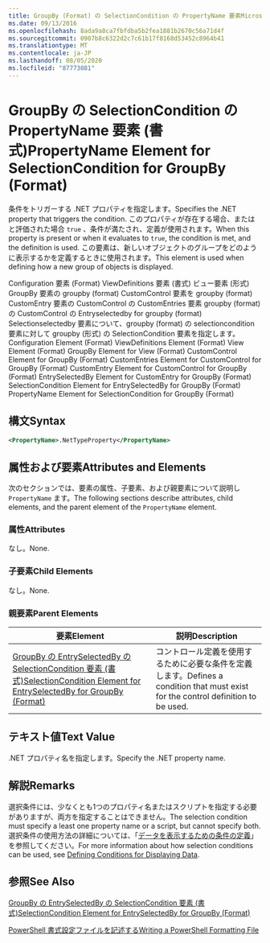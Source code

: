 ```yaml
---
title: GroupBy (Format) の SelectionCondition の PropertyName 要素Microsoft Docs
ms.date: 09/13/2016
ms.openlocfilehash: 8ada9a8ca7fbfdba5b2fea1881b2670c56a71d4f
ms.sourcegitcommit: 0907b8c6322d2c7c61b17f8168d53452c8964b41
ms.translationtype: MT
ms.contentlocale: ja-JP
ms.lasthandoff: 08/05/2020
ms.locfileid: "87773081"
---
```

# <a name="propertyname-element-for-selectioncondition-for-groupby-format"></a><span data-ttu-id="15df1-102">GroupBy の SelectionCondition の PropertyName 要素 (書式)</span><span class="sxs-lookup"><span data-stu-id="15df1-102">PropertyName Element for SelectionCondition for GroupBy (Format)</span></span>

<span data-ttu-id="15df1-103">条件をトリガーする .NET プロパティを指定します。</span><span class="sxs-lookup"><span data-stu-id="15df1-103">Specifies the .NET property that triggers the condition.</span></span> <span data-ttu-id="15df1-104">このプロパティが存在する場合、またはと評価された場合 `true` 、条件が満たされ、定義が使用されます。</span><span class="sxs-lookup"><span data-stu-id="15df1-104">When this property is present or when it evaluates to `true`, the condition is met, and the definition is used.</span></span> <span data-ttu-id="15df1-105">この要素は、新しいオブジェクトのグループをどのように表示するかを定義するときに使用されます。</span><span class="sxs-lookup"><span data-stu-id="15df1-105">This element is used when defining how a new group of objects is displayed.</span></span>

<span data-ttu-id="15df1-106">Configuration 要素 (Format) ViewDefinitions 要素 (書式) ビュー要素 (形式) GroupBy 要素の groupby (format) CustomControl 要素を groupby (format) CustomEntry 要素の CustomControl の CustomEntries 要素 groupby (format) の CustomControl の Entryselectedby for groupby (format) Selectionselectedby 要素について、groupby (format) の selectioncondition 要素に対して groupby (形式) の SelectionCondition 要素を指定します。</span><span class="sxs-lookup"><span data-stu-id="15df1-106">Configuration Element (Format) ViewDefinitions Element (Format) View Element (Format) GroupBy Element for View (Format) CustomControl Element for GroupBy (Format) CustomEntries Element for CustomControl for GroupBy (Format) CustomEntry Element for CustomControl for GroupBy (Format) EntrySelectedBy Element for CustomEntry for GroupBy (Format) SelectionCondition Element for EntrySelectedBy for GroupBy (Format) PropertyName Element for SelectionCondition for GroupBy (Format)</span></span>

## <a name="syntax"></a><span data-ttu-id="15df1-107">構文</span><span class="sxs-lookup"><span data-stu-id="15df1-107">Syntax</span></span>

```xml
<PropertyName>.NetTypeProperty</PropertyName>
```

## <a name="attributes-and-elements"></a><span data-ttu-id="15df1-108">属性および要素</span><span class="sxs-lookup"><span data-stu-id="15df1-108">Attributes and Elements</span></span>

<span data-ttu-id="15df1-109">次のセクションでは、要素の属性、子要素、および親要素について説明し `PropertyName` ます。</span><span class="sxs-lookup"><span data-stu-id="15df1-109">The following sections describe attributes, child elements, and the parent element of the `PropertyName` element.</span></span>

### <a name="attributes"></a><span data-ttu-id="15df1-110">属性</span><span class="sxs-lookup"><span data-stu-id="15df1-110">Attributes</span></span>

<span data-ttu-id="15df1-111">なし。</span><span class="sxs-lookup"><span data-stu-id="15df1-111">None.</span></span>

### <a name="child-elements"></a><span data-ttu-id="15df1-112">子要素</span><span class="sxs-lookup"><span data-stu-id="15df1-112">Child Elements</span></span>

<span data-ttu-id="15df1-113">なし。</span><span class="sxs-lookup"><span data-stu-id="15df1-113">None.</span></span>

### <a name="parent-elements"></a><span data-ttu-id="15df1-114">親要素</span><span class="sxs-lookup"><span data-stu-id="15df1-114">Parent Elements</span></span>

|<span data-ttu-id="15df1-115">要素</span><span class="sxs-lookup"><span data-stu-id="15df1-115">Element</span></span>|<span data-ttu-id="15df1-116">説明</span><span class="sxs-lookup"><span data-stu-id="15df1-116">Description</span></span>|
|-------------|-----------------|
|[<span data-ttu-id="15df1-117">GroupBy の EntrySelectedBy の SelectionCondition 要素 (書式)</span><span class="sxs-lookup"><span data-stu-id="15df1-117">SelectionCondition Element for EntrySelectedBy for GroupBy (Format)</span></span>](./selectioncondition-element-for-entryselectedby-for-groupby-format.md)|<span data-ttu-id="15df1-118">コントロール定義を使用するために必要な条件を定義します。</span><span class="sxs-lookup"><span data-stu-id="15df1-118">Defines a condition that must exist for the control definition to be used.</span></span>|

## <a name="text-value"></a><span data-ttu-id="15df1-119">テキスト値</span><span class="sxs-lookup"><span data-stu-id="15df1-119">Text Value</span></span>

<span data-ttu-id="15df1-120">.NET プロパティ名を指定します。</span><span class="sxs-lookup"><span data-stu-id="15df1-120">Specify the .NET property name.</span></span>

## <a name="remarks"></a><span data-ttu-id="15df1-121">解説</span><span class="sxs-lookup"><span data-stu-id="15df1-121">Remarks</span></span>

<span data-ttu-id="15df1-122">選択条件には、少なくとも1つのプロパティ名またはスクリプトを指定する必要がありますが、両方を指定することはできません。</span><span class="sxs-lookup"><span data-stu-id="15df1-122">The selection condition must specify a least one property name or a script, but cannot specify both.</span></span> <span data-ttu-id="15df1-123">選択条件の使用方法の詳細については、「[データを表示するための条件の定義](./defining-conditions-for-displaying-data.md)」を参照してください。</span><span class="sxs-lookup"><span data-stu-id="15df1-123">For more information about how selection conditions can be used, see [Defining Conditions for Displaying Data](./defining-conditions-for-displaying-data.md).</span></span>

## <a name="see-also"></a><span data-ttu-id="15df1-124">参照</span><span class="sxs-lookup"><span data-stu-id="15df1-124">See Also</span></span>

[<span data-ttu-id="15df1-125">GroupBy の EntrySelectedBy の SelectionCondition 要素 (書式)</span><span class="sxs-lookup"><span data-stu-id="15df1-125">SelectionCondition Element for EntrySelectedBy for GroupBy (Format)</span></span>](./selectioncondition-element-for-entryselectedby-for-groupby-format.md)

[<span data-ttu-id="15df1-126">PowerShell 書式設定ファイルを記述する</span><span class="sxs-lookup"><span data-stu-id="15df1-126">Writing a PowerShell Formatting File</span></span>](./writing-a-powershell-formatting-file.md)
